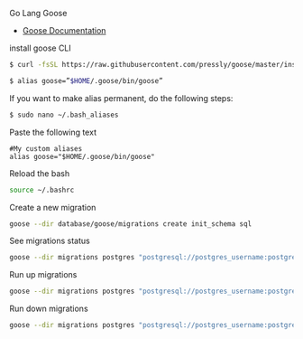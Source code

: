 Go Lang Goose

- [Goose Documentation](https://github.com/pressly/goose)

install goose CLI

```sh
$ curl -fsSL https://raw.githubusercontent.com/pressly/goose/master/install.sh |    GOOSE_INSTALL=$HOME/.goose sh

$ alias goose=”$HOME/.goose/bin/goose”
```

If you want to make alias permanent, do the following steps:

```sh
$ sudo nano ~/.bash_aliases
```

Paste the following text

```
#My custom aliases
alias goose="$HOME/.goose/bin/goose"
```

Reload the bash

```sh
source ~/.bashrc
```

Create a new migration

```sh
goose --dir database/goose/migrations create init_schema sql
```

See migrations status

```sh
goose --dir migrations postgres "postgresql://postgres_username:postgres_password@localhost:5439/postgres_database?sslmode=disable" status
```

Run up migrations

```sh
goose --dir migrations postgres "postgresql://postgres_username:postgres_password@localhost:5439/postgres_database?sslmode=disable" up
```

Run down migrations

```sh
goose --dir migrations postgres "postgresql://postgres_username:postgres_password@localhost:5439/postgres_database?sslmode=disable" down
```
